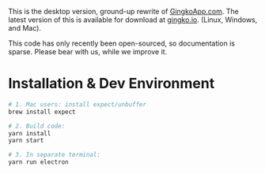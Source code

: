 This is the desktop version, ground-up rewrite of [GingkoApp.com](https://gingkoapp.com). The latest version of this is available for download at [gingko.io](https://gingko.io). (Linux, Windows, and Mac).

This code has only recently been open-sourced, so documentation is sparse.
Please bear with us, while we improve it.

# Installation & Dev Environment

```bash
# 1. Mac users: install expect/unbuffer
brew install expect

# 2. Build code:
yarn install
yarn start

# 3. In separate terminal:
yarn run electron
```
